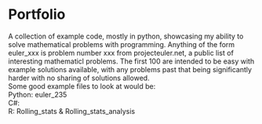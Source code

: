 # Portfolio
A collection of example code, mostly in python, showcasing my ability to solve mathematical problems with programming.
Anything of the form euler_xxx is problem number xxx from projecteuler.net, a public list of interesting mathematicl problems. The first 100 are intended to be easy with example solutions available, with any problems past that being significantly harder with no sharing of solutions allowed.<br/>
Some good example files to look at would be:<br/>
Python: euler_235<br/>
C#:<br/>
R: Rolling_stats & Rolling_stats_analysis
